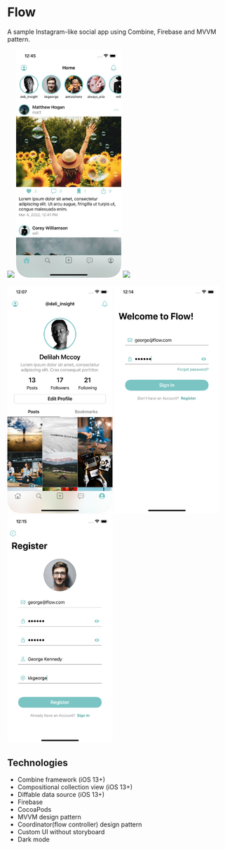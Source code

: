 # Flow
A sample Instagram-like social app using Combine, Firebase and MVVM pattern.

<img src="/Demo/demo.gif" width="240">   <img src="/Demo/home-screen.png" width="240">   <img src="/Demo/search-screen.png" width="240">

<img src="/Demo/profile-screen.png" width="240">   <img src="/Demo/login-screen.png" width="240">   <img src="/Demo/register-screen.png" width="240">   

## Technologies
- Combine framework (iOS 13+)
- Compositional collection view (iOS 13+)
- Diffable data source (iOS 13+)
- Firebase
- CocoaPods
- MVVM design pattern
- Coordinator(flow controller) design pattern
- Custom UI without storyboard
- Dark mode
